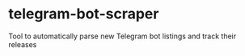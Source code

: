 # telegram-bot-scraper
Tool to automatically parse new Telegram bot listings and track their releases
